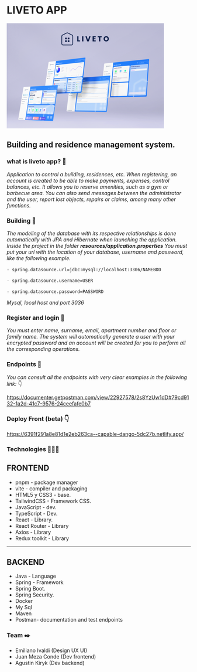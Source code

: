 #                                LIVETO APP 
![](https://raw.githubusercontent.com/No-Country/c8-23-t-javareact/main/Cover_presentacion%20(2).png?token=GHSAT0AAAAAAB2I3CGZSLU4HXHEM5BELOHSY4XUMWA)
## Building and residence management system.
### what is   liveto app? 🚀


_Application to control a building, residences, etc.
When registering, an account is created to be able to make payments, expenses, control balances, etc.
It allows you to reserve amenities, such as a gym or barbecue area.
You can also send messages between the administrator and the user, report lost objects, repairs or claims, among many other functions._

### Building 🔧

_The modeling of the database with its respective relationships is done automatically with JPA and Hibernate when launching the application.
Inside the project in the folder **resources/application.properties** You must put your url with the location of your database, username and password, like the following example._
```
- spring.datasource.url=jdbc:mysql://localhost:3306/NAMEBDD
```
```
- spring.datasource.username=USER
```
```
- spring.datasource.password=PASSWORD
```

_Mysql, local host and port 3036_


### Register and login 📁

_You must enter name, surname, email, apartment number and floor or family name.
The system will automatically generate a user with your encrypted password and an account will be created for you to perform all the corresponding operations._

### Endpoints 🎯

_You can consult all the endpoints with very clear examples in the following link:_ 👇

https://documenter.getpostman.com/view/22927578/2s8YzUw1dD#79cd9132-1a2d-41c7-9576-24ceefafe0b7

### Deploy Front (beta) 👇


https://6391f291a8e81d1e2eb263ca--capable-dango-5dc27b.netlify.app/


### Technologies 👨🏻‍💻

## FRONTEND


-   pnpm - package manager
-   vite - compiler and packaging
-   HTML5 y CSS3 - base.
-   TailwindCSS - Framework CSS.
-   JavaScript - dev.
-   TypeScript - Dev.
-   React - Library.
-   React Router - Library
-   Axios - Library
-   Redux toolkit - Library

---

## BACKEND


-   Java - Language
-   Spring - Framework
-   Spring Boot.
-   Spring Security.
-   Docker
-   My Sql
-   Maven
-   Postman- documentation and test endpoints


### Team ✒️

- Emiliano Ivaldi (Design UX UI)
- Juan Meza Conde (Dev frontend)
- Agustin Kiryk (Dev backend)


